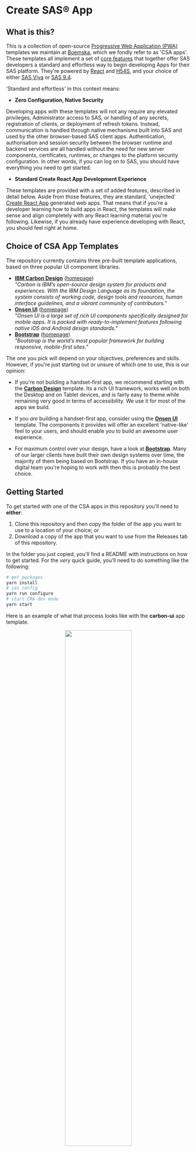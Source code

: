 # Create SAS&reg; App

##  What is this?

This is a collection of open-source [Progressive Web Application (PWA)](https://en.wikipedia.org/wiki/Progressive_web_application) templates we maintain at [Boemska](https://boemskats.com/), which we fondly refer to as 'CSA apps'. These templates all implement a set of [core features](#core-features) that together offer SAS developers a standard and effortless way to begin developing Apps for their SAS platform. They're powered by [React](https://reactjs.org/) and [H54S](https://github.com/Boemska/h54s), and your choice of either [SAS Viya](https://www.sas.com/en_us/software/viya.html) or [SAS 9.4](https://www.sas.com/en_us/software/sas9.html). 

'Standard and effortless' in this context means:

* **Zero Configuration, Native Security**  

Developing apps with these templates will not any require any elevated privileges, Administrator access to SAS, or handling of any secrets, registration of clients, or deployment of refresh tokens. Instead, communication is handled through native mechanisms built into SAS and used by the other browser-based SAS client apps. Authentication, authorisation and session security between the browser runtime and backend services are all handled without the need for new server components, certificates, runtimes, or changes to the platform security configuration. In other words, if you can log on to SAS, you should have everything you need to get started.

* **Standard Create React App Development Experience**  

These templates are provided with a set of added features, described in detail below. Aside from those features, they are standard, 'unejected' [Create React App](https://github.com/facebook/create-react-app) generated web apps. That means that if you're a developer learning how to build apps in React, the templates will make sense and align completely with any React learning material you're following. Likewise, if you already have experience developing with React, you should feel right at home.


## Choice of CSA App Templates 

The repository currently contains three pre-built template applications, based on three popular UI component libraries.

* **[IBM Carbon Design](./carbon-ui)** ([homepage](https://www.carbondesignsystem.com/))  
_"Carbon is IBM’s open-source design system for products and experiences. With the IBM Design Language as its foundation, the system consists of working code, design tools and resources, human interface guidelines, and a vibrant community of contributors."_  
* **[Onsen UI](./onsen-ui)** ([homepage](https://onsen.io/))  
_"Onsen UI is a large set of rich UI components specifically designed for mobile apps. It is packed with ready-to-implement features following native iOS and Android design standards."_
* **[Bootstrap](./bootstrap)** ([homepage](https://getbootstrap.com/))  
_"Bootstrap is the world’s most popular framework for building responsive, mobile-first sites."_

The one you pick will depend on your objectives, preferences and skills. However, if you're just starting out or unsure of which one to use, this is our opinion:

- If you're not building a handset-first app, we recommend starting with the **[Carbon Design](./carbon-ui)** template. Its a rich UI framework, works well on both the Desktop and on Tablet devices, and is fairly easy to theme while remaining very good in terms of accessibility. We use it for most of the apps we build.

- If you _are_ building a handset-first app, consider using the **[Onsen UI](./onsen-ui)** template. The components it provides will offer an excellent 'native-like' feel to your users, and should enable you to build an awesome user experience.

- For maximum control over your design, have a look at **[Bootstrap](./bootstrap)**. Many of our larger clients have built their own design systems over time, the majority of them being based on Bootstrap. If you have an in-house digital team you're hoping to work with then this is probably the best choice. 


## Getting Started

To get started with one of the CSA apps in this repository you'll need to **either**:

1. Clone this repository and then copy the folder of the app you want to use to a location of your choice; or
2. Download a copy of the app that you want to use from the Releases tab of this repository.

In the folder you just copied, you'll find a README with instructions on how to get started. For the _very_ quick guide, you'll need to do something like the following:

```bash
# get packages
yarn install
# sas config
yarn run configure
# start CRA dev mode
yarn start
```

Here is an example of what that process looks like with the **carbon-ui** app template.

<p align="center">
<img src="docs/csa-term.svg" width="60%" />
</p>

Note that this animation is condensed, and the initial `yarn start` command can take up to a minute to generate the dev runtime. 

Following that, a CRA dev mode CSA app should appear in your browser, and any changes you make to the code in the template should be reflected in the browser. After this step, you can continue coding your app by following the official [Create React App documentation](https://create-react-app.dev/docs/getting-started/#scripts), starting from [the scripts step](https://create-react-app.dev/docs/getting-started/#scripts). This is what the 'standard' bit is all about.


## Core Features

The templates in this repository are configured with the following base features. 

**Key**  
**⣿⣿⣿⣿⣿** - Implemented  
**⣿⣿⣿⣀⣀** - In progress  
**⣿⣀⣀⣀⣀** - Planned  

| Feature | [carbon-ui](./carbon-ui) | [onsen-ui](./onsen-ui)  | [bootstrap](bootstrap) |
| -------| ------------------------ | ----------------------- | ---------------------- |
| H54S (SAS Authentication + transport) | **⣿⣿⣿⣿⣿** | **⣿⣿⣿⣿⣿** | **⣿⣿⣿⣿⣿** |
| Saving, loading, sharing of projects* | **⣿⣿⣿⣿⣿** | **⣿⣀⣀⣀⣀** | **⣿⣀⣀⣀⣀** |
| Direct Deploy to Home Screen | **⣿⣿⣿⣿⣿** | **⣿⣀⣀⣀⣀** | **⣿⣀⣀⣀⣀** |
| Automatic update of app runtime | **⣿⣿⣿⣿⣿** | **⣿⣿⣿⣿⣿** | **⣿⣿⣿⣿⣿** |
| Offline mode | **⣿⣿⣿⣿⣿** | **⣿⣿⣿⣿⣿** | **⣿⣿⣿⣿⣿** |
| Direct deployment of back end code* | **⣿⣿⣿⣀⣀** | **⣀⣀⣀⣀⣀** | **⣿⣀⣀⣀⣀** |

\* indicates SAS Viya-only REST API feature 


### Integrated SAS Authentication and Communication via H54S

These templates are designed to integrate with your SAS platform, and that integration is managed by [H54S](https://github.com/boemska/h54s), the HTML5 Data Adapter for SAS. The core H54S library manages your app's interaction with your SAS server: requests and data transport, authentication and session management, and debug log management. 

<p align="center">
<img src="docs/csa-final-login.svg" width="60%" />
</p>

All app templates contained within this repository are pre-configured with an H54S adapter service (`_adapterService`) instance. In addition, the UI components that you would typically need to create to power the SASLogon handling functionality, as well as the transport status indicator, debug mode switch, application & debug log modals and Log Out button have already been created and integrated with H54S.

For more information about the core H54S library, it is recommended that you check out the [core adapter repository](https://github.com/Boemska/h54s). Some of this functionality is also documented in more detail in our (very) deprecated [Angular v1 Bootstrap Seed App](https://github.com/Boemska/h54s-angular-seed-app).

### Secure Saving, Loading and Sharing of In-app Projects (Viya only)

As you look through this repository and navigate through the templates, you'll notice that one of the core concepts is a _project_. A 'project' is like a saved snapshot of the state of your App. How much data you save is entirely up to you, and will depend on the size and complexity of your app. Saved data can range from a set of dropdown selections that would be recalled by loading a project, to multiple instances of parameter selections, each retaining the data from the time that model was last run. 

<p align="center">
<img src="docs/csa-final-projects.svg" width="60%" />
</p>

This functionality will allow your users to Create, Save and Load projects. It will also allow them to Share projects with colleagues, either by copying and pasting a link, or for camera-enabled devices, showing a QR code to a colleague so they can just point their device's camera at it. If they are connected to the network, and are authorised within the Files service to read your project, it will load on an instance of the app on their device.

The project files generated by your app will be saved to the SAS Viya Files service, to a configurable 'Projects' folder location. When a shared project URL is loaded, this is what happens:

* the app loads on the device
* if the user isn't logged in, they are asked to authenticate
* once there is a valid auth session, the project file is requested
* SAS evaluates permissions on that file, and if your colleague is allowed to read that project, it is loaded in to their instance of the app.

Note: This feature is Viya-only for now, as it depends on the Viya Files and Folders services. At Boemska we have an implementation of this functionality which stores projects and allows them to be shared via SAS v9 Metadata Document (TextStore) objects, where similar security / authorisation benefits apply. We may end up porting that functionality to these templates; if you're interested, please let us know by raising an issue. 


### App-store-Free Installation

These templates are Progressive Web Apps (PWAs), which means they are designed to be saved to your users' Home Screns. The first time a user opens an app on their iPad or mobile device, they will be prompted to install the application to their home screen (what this prompt looks like depends on their flavour of mobile OS). If they accept, they'll be able to open your CSA app from the home screen of their device, no different to an app they downloaded from their App Store!

<p align="center">
<img src="docs/csa-final-deploytohome.svg" width="60%" />
</p>

The parameters for configuring things like home-screen icons, app names and splash images depend on the target device OS, but are also easily configurable. Each template includes a pre-configured example of this.


### Easy App Updates

Ensuring that your users update to the latest version of your app is a well-known challenge - especially if the update process is lengthy or requires them to jump through hoops.

With CSA apps, this isn't the case. Whenever you push a change your application, your users will be notified that there is a new version of the application available - regardless of the device they're on. If they choose to update the application, the context of the application is preserved to storage, and the app is updated in-place. Depending on how much of the app an update changes, they might not even notice that an update happened.

In the background, this process is handled by Google's excellent [workbox](https://developers.google.com/web/tools/workbox) library. 

<p align="center">
<img src="docs/csa-final-update.svg" width="60%" />
</p>

I guess saying CSA apps are 'no different to an app downloaded from an App Store' isn't _entirely_ fair... to CSA apps.


### Offline Mode

One of the really nice things about mobile devices and mobile applications is their mobility. Frequently, your users can take them places without WiFi or a data connection. 

All of the CSA templates within this repository are offline-capable, again courtesy of Google's excellent [workbox](https://developers.google.com/web/tools/workbox) library. 

<p align="center">
<img src="docs/csa-final-offlinemode.svg" width="60%" />
</p>

How you decide what data you save to local storage and make available to your users in offline mode is mostly up to you. However, the ability to load your app when offline, the indicators that show your users that the app is offline, and the hooks that respond to the navigator.online() event are all there already. Documenting how you can make selected [projects](#secure-saving-loading-and-sharing-of-in-app-projects-viya-only) available in offline mode is something we plan to document and automate. Watch this space. 


### Automatic deployment of Back-end services (Viya only)

Unlike the other features outlined here, this one is still mostly experimental. It exists specifically for the initial deployment of apps developed using Boemska [AppFactory](https://boemskats.com/products/af/). However, the functionality can be extended to apps that aren't developed using AF.

AppFactory project files are hierarchical JSON files, where the code for SAS-based services is organised into folders representing the role grouping for those services. These AppFactory project files can optionally be bundled with the application front-end. You would package up your app as normal, as a .zip file containing the app build, for deploying to a web server. It would then be deployed to a web server, either by an administrator deploying to `/var/www/html` or a user deploying to their personal `~/public_html`. 

<p align="center">
<img src="docs/csa-final-autodeploy.svg" width="60%" />
</p>

The first time that app is loaded into the browser, it won't have the back-end jobExecution services it needs. When this happens, this auto-deployment routine can iterate through all of the folders and services found in the included AF project json file. If the authenticated SAS user has the necessary permissions, the app can then deploy these code objects to the back-end by communicating directly with the `/jobDefinitions` and `/folders` services within SAS Viya. 



